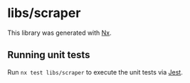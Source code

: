 # libs/scraper

This library was generated with [Nx](https://nx.dev).

## Running unit tests

Run `nx test libs/scraper` to execute the unit tests via [Jest](https://jestjs.io).
